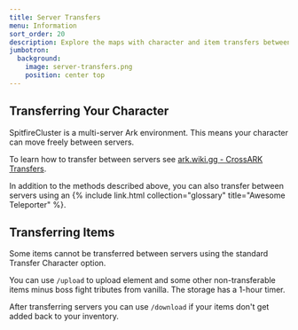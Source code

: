 ```yaml
---
title: Server Transfers
menu: Information
sort_order: 20
description: Explore the maps with character and item transfers between servers.
jumbotron:
  background:
    image: server-transfers.png
    position: center top
---
```


## Transferring Your Character

SpitfireCluster is a multi-server Ark environment.  This means your character can move freely between servers.

To learn how to transfer between servers see [ark.wiki.gg - CrossARK Transfers](https://ark.wiki.gg/wiki/CrossARK_Transfers).

In addition to the methods described above, you can also transfer between servers using an {% include link.html collection="glossary" title="Awesome Teleporter" %}.

## Transferring Items

Some items cannot be transferred between servers using the standard Transfer Character option.

You can use `/upload` to upload element and some other non-transferable items minus boss fight tributes from vanilla. The storage has a 1-hour timer. 

After transferring servers you can use `/download` if your items don't get added back to your inventory.
